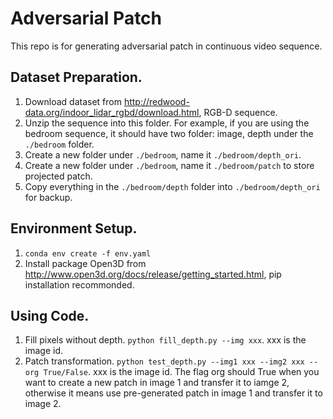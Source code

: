 # Adversarial Patch

This repo is for generating adversarial patch in continuous video sequence. 

## Dataset Preparation.
1. Download dataset from http://redwood-data.org/indoor_lidar_rgbd/download.html, RGB-D sequence.
2. Unzip the sequence into this folder. For example, if you are using the bedroom sequence, it should have two folder: image, depth under the ```./bedroom``` folder.
3. Create a new folder under ```./bedroom```, name it ```./bedroom/depth_ori```.
4. Create a new folder under ```./bedroom```, name it ```./bedroom/patch``` to store projected patch.
4. Copy everything in the ```./bedroom/depth``` folder into ```./bedroom/depth_ori``` for backup.


## Environment Setup.
1. ```conda env create -f env.yaml```
2. Install package Open3D from http://www.open3d.org/docs/release/getting_started.html, pip installation recommonded.

## Using Code.
1. Fill pixels without depth. ```python fill_depth.py --img xxx```. xxx is the image id.
2. Patch transformation. ```python test_depth.py --img1 xxx --img2 xxx --org True/False```. xxx is the image id. The flag org should True when you want to create a new patch in image 1 and transfer it to iamge 2, otherwise it means use pre-generated patch in image 1 and transfer it to image 2.